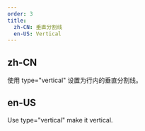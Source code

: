 ```yaml
---
order: 3
title:
  zh-CN: 垂直分割线
  en-US: Vertical
---
```


## zh-CN
使用 type="vertical" 设置为行内的垂直分割线。


## en-US
Use type="vertical" make it vertical.
